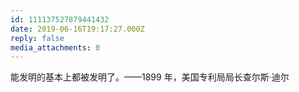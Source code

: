 ```yaml
---
id: 111137527879441432
date: 2019-06-16T19:17:27.000Z
reply: false
media_attachments: 0
---
```


能发明的基本上都被发明了。——1899 年，美国专利局局长查尔斯·迪尔

